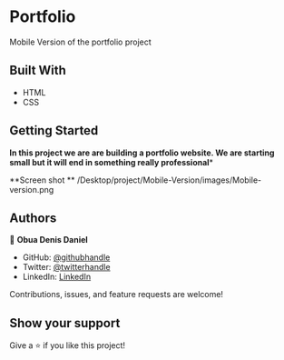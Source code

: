 # Portfolio
Mobile Version of the portfolio project

## Built With

- HTML
- CSS

## Getting Started

**In this project we are are building a portfolio website. We are starting small but it will end in something really professional***

**Screen shot **
/Desktop/project/Mobile-Version/images/Mobile-version.png

## Authors

👤 **Obua Denis Daniel**

- GitHub: [@githubhandle](https://github.com/dd-obua)
- Twitter: [@twitterhandle](https://twitter.com/DenisDanielObu1)
- LinkedIn: [LinkedIn](https://www.linkedin.com/in/denis-daniel-obua-99024a229/)

Contributions, issues, and feature requests are welcome!

## Show your support

Give a ⭐️ if you like this project!

